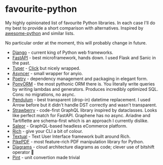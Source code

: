 # favourite-python

My highly opinionated list of favourite Python libraries. In each case I'll do my best to provide a short comparison with alternatives. Inspired by [awesome-python](https://awesome-python.com/) and similar lists.

No particular order at the moment, this will probably change in future.

* [Django](https://djangoproject.com/) - current king of Python web frameworks.
* [FastAPI](https://fastapi.tiangolo.com/) - best microframework, hands down. I used Flask and Sanic in the past.
* [Typer](https://typer.tiangolo.com/) - [Click](https://click.palletsprojects.com/) but nicely wrapped.
* [Asyncer](https://asyncer.tiangolo.com/) - small wrapper for anyio.
* [Poetry](https://python-poetry.org/) - dependency management and packaging in elegant form.
* [PonyORM](https://ponyorm.org/) - the most pythonic ORM there is. You literally write queries by writing lambdas and generators. Produces incredibly optimized SQL. Cons: no migrations, no async.
* [Pendulum](https://pendulum.eustace.io/) - best transparent (drop-in) datetime replacement. I used Arrow before but it didn't handle DST correctly and wasn't transparent.
* [Strawberry](https://strawberry.rocks/) - code-first GraphQL library inspired by dataclasses. Looks like perfect match for FastAPI. Graphene has no async. Ariadne and Tartiflette are schema-first which is an approach I currently dislike.
* [Saleor](https://saleor.io/) - GraphQL-based headless eCommerce platform.
* [Rich](https://rich.readthedocs.io/) - give your CLI a bit of colour.
* [Textual](https://github.com/Textualize/textual) - Text User Interface framework built around Rich.
* [PikePDF](https://github.com/pikepdf/pikepdf) - most feature-rich PDF manipulation library for Python.
* [Diagrams](https://diagrams.mingrammer.com/) - cloud architecture diagrams as code; clever use of bitshift operator 🤔
* [Pint](https://pint.readthedocs.io/en/stable/) - unit convertion made trivial

